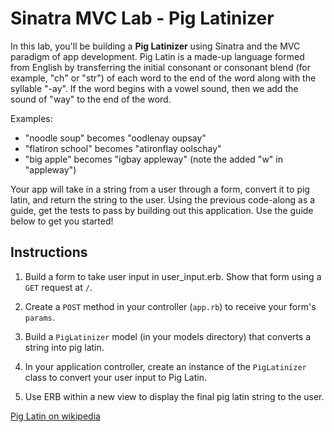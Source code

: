 # Sinatra MVC Lab - Pig Latinizer

In this lab, you'll be building a **Pig Latinizer** using Sinatra and the MVC
paradigm of app development. Pig Latin is a made-up language formed from English
by transferring the initial consonant or consonant blend (for example, "ch" or
"str") of each word to the end of the word along with the syllable "-ay". If the
word begins with a vowel sound, then we add the sound of "way" to the end of the
word.

Examples:

- "noodle soup" becomes "oodlenay oupsay"
- "flatiron school" becomes "atironflay oolschay"
- "big apple" becomes "igbay appleway" (note the added "w" in "appleway")

Your app will take in a string from a user through a form, convert it to pig
latin, and return the string to the user. Using the previous code-along as a
guide, get the tests to pass by building out this application. Use the guide
below to get you started!

## Instructions

1. Build a form to take user input in user_input.erb. Show that form using a
   `GET` request at `/`.

2. Create a `POST` method in your controller (`app.rb`) to receive your form's
   `params`.

3. Build a `PigLatinizer` model (in your models directory) that converts a
   string into pig latin.

4. In your application controller, create an instance of the `PigLatinizer`
   class to convert your user input to Pig Latin.

5. Use ERB within a new view to display the final pig latin string to the user.

<a href='https://en.wikipedia.org/wiki/Pig_Latin'>Pig Latin on wikipedia</a>
